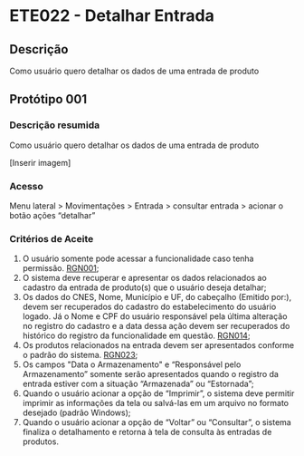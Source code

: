# ETE022 - Detalhar Entrada

## Descrição 
Como usuário quero detalhar os dados de uma entrada de produto

## Protótipo 001

### Descrição resumida 
Como usuário quero detalhar os dados de uma entrada de produto 

[Inserir imagem] <!--![alt text](../imagens/ete-022-prot-001.png) -->

### Acesso  
Menu lateral > Movimentações > Entrada > consultar entrada > acionar o botão ações “detalhar” 

### Critérios de Aceite 
1. O usuário somente pode acessar a funcionalidade caso tenha permissão. [RGN001](DocumentoDeRegrasv2.md#rgn001); 
2. O sistema deve recuperar e apresentar os dados relacionados ao cadastro da entrada de produto(s) que o usuário deseja detalhar; 
3. Os dados do CNES, Nome, Município e UF, do cabeçalho (Emitido por:), devem ser recuperados do cadastro do estabelecimento do usuário logado. Já o Nome e CPF do usuário responsável pela última alteração no registro do cadastro e a data dessa ação devem ser recuperados do histórico do registro da funcionalidade em questão. [RGN014](DocumentoDeRegrasv2.md#rgn014); 
4. Os produtos relacionados na entrada devem ser apresentados conforme o padrão do sistema. [RGN023](DocumentoDeRegrasv2.md#rgn023); 
5. Os campos "Data o Armazenamento" e “Responsável pelo Armazenamento” somente serão apresentados quando o registro da entrada estiver com a situação “Armazenada” ou “Estornada”; 
6. Quando o usuário acionar a opção de “Imprimir”, o sistema deve permitir imprimir as informações da tela ou salvá-las em um arquivo no formato desejado (padrão Windows); 
7.  Quando o usuário acionar a opção de “Voltar” ou “Consultar”, o sistema finaliza o detalhamento e retorna à tela de consulta às entradas de produtos. 
